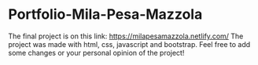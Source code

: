 # Portfolio-Mila-Pesa-Mazzola
The final project is on this link: https://milapesamazzola.netlify.com/
The project was made with html, css, javascript and bootstrap.
Feel free to add some changes or your personal opinion of the project!
